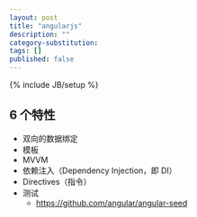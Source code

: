 ```yaml
---
layout: post
title: "angularjs"
description: ""
category-substitution: 
tags: []
published: false
---
```

{% include JB/setup %}

## 6 个特性

* 双向的数据绑定
* 模板
* MVVM
* 依赖注入（Dependency Injection，即 DI）
* Directives（指令）
* 测试
    * https://github.com/angular/angular-seed